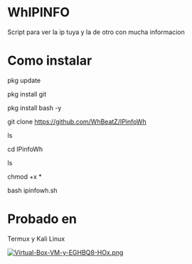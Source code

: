 # WhIPINFO
Script para ver la ip tuya y la de otro con mucha informacion

# Como instalar
pkg update

pkg install git

pkg install bash -y

git clone https://github.com/WhBeatZ/IPinfoWh

ls

cd IPinfoWh

ls

chmod +x *

bash ipinfowh.sh

# Probado en
Termux y Kali Linux



[![Virtual-Box-VM-y-EGHBQ8-HOx.png](https://i.postimg.cc/ZRb8PQMm/Virtual-Box-VM-y-EGHBQ8-HOx.png)](https://postimg.cc/DWN4nxhp)

